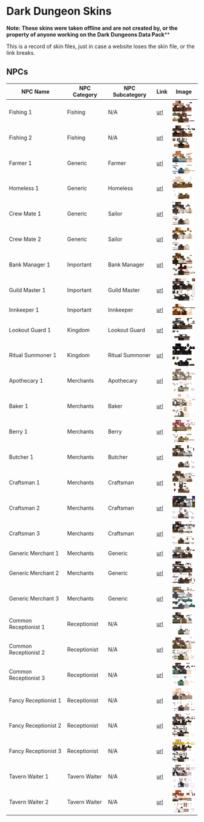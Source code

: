 # Dark Dungeon Skins

__Note: These skins were taken offline and are not created by, or the property of anyone working on the Dark Dungeons Data Pack__**

This is a record of skin files, just in case a website loses the skin file, or the link breaks.

## NPCs

| NPC Name | NPC Category | NPC Subcategory | Link | Image |
| -------- | -------- | -------- | -------- | -------- |
| Fishing 1 | Fishing | N/A | [url](https://mineskin.org/skins/b5d42cca93614c699a3f0269f1b140c4) | ![Fishing 1 Skin](fishing_1.png) |
| Fishing 2 | Fishing | N/A | [url](https://mineskin.org/skins/9204d6aa0e544ae48e8bcb2e0cb1ea0b) | ![Fishing 2 Skin](fishing_2.png) |
| Farmer 1 | Generic | Farmer | [url](https://mineskin.org/skins/717b1f35fe084f9790044b32b31fd127) | ![Farmer 1 Skin](farmer_1.png) |
| Homeless 1 | Generic | Homeless | [url](https://mineskin.org/skins/2b89bd3e66b8481592cb2fdc8f4dc394) | ![Homeless 1 Skin](homeless_1.png) |
| Crew Mate 1 | Generic | Sailor | [url](https://mineskin.org/skins/279124a6fd1145baa63d45363d1c781c) | ![Sailor 1 Skin](sailor_1.png) |
| Crew Mate 2 | Generic | Sailor | [url](https://mineskin.org/skins/df9bd33917a045a98f02e80f117b5d8f) | ![Sailor 2 Skin](sailor_2.png) |
| Bank Manager 1 | Important | Bank Manager | [url](https://mineskin.org/skins/b1430503567d4fadb9c3a3a6ecaca73f) | ![Bank Manager 1 Skin](bank_manager_1.png) |
| Guild Master 1 | Important | Guild Master | [url](https://mineskin.org/skins/33f3b4797f6442debb2cc1239036e923) | ![Guild Master 1 Skin](guild_master_1.png) |
| Innkeeper 1 | Important | Innkeeper | [url](https://mineskin.org/skins/a34e80037c8f4f7aa5f92aeef54a24f7) | ![Innkeeper 1 Skin](innkeeper_1.png) |
| Lookout Guard 1 | Kingdom | Lookout Guard | [url](https://mineskin.org/skins/0b25d461e92749c480d6352879ebd420) | ![Lookout Guard 1 Skin](lookout_guard_1.png) |
| Ritual Summoner 1 | Kingdom | Ritual Summoner | [url](https://mineskin.org/skins/88a4ee5c4a8b4e01a0755f2b414b0556) | ![Ritual Summoner 1 Skin](ritual_summoner_1.png) |
| Apothecary 1 | Merchants | Apothecary | [url](https://mineskin.org/skins/858917c3b27b473f8f246cc2d76a8367) | ![Apothecary 1 Skin](apothecary_1.png) |
| Baker 1 | Merchants | Baker | [url](https://mineskin.org/skins/0c1eb26348904d01b3b8f45bdefbc3d5) | ![Baker 1 Skin](baker_1.png) |
| Berry 1 | Merchants | Berry | [url](https://mineskin.org/skins/d6806097657643edbd3b55f35c020cb0) | ![Berry 1 Skin](berry_1.png) |
| Butcher 1 | Merchants | Butcher | [url](https://mineskin.org/skins/1243a31a257e4035873e4ac2fef147be) | ![Butcher 1 Skin](butcher_1.png) |
| Craftsman 1 | Merchants | Craftsman | [url](https://mineskin.org/skins/38ed4795bbc1476b9f3a5a76e1ebdb5d) | ![Craftsman 1 Skin](craftsman_1.png) |
| Craftsman 2 | Merchants | Craftsman | [url](https://mineskin.org/skins/80bba33526124193bcc0602c038e7206) | ![Craftsman 2 Skin](craftsman_2.png) |
| Craftsman 3 | Merchants | Craftsman | [url](https://mineskin.org/skins/b490b8a8ad86421394e43805c545f4e1) | ![Craftsman 3 Skin](craftsman_3.png) |
| Generic Merchant 1 | Merchants | Generic | [url](https://mineskin.org/skins/1079d03eda424018a7c48e70a07d98dd) | ![Generic Merchant 1 Skin](generic_merchant_1.png) |
| Generic Merchant 2 | Merchants | Generic | [url](https://mineskin.org/skins/6fb6d84a40e548de81f5feb82b15952f) | ![Generic Merchant 2 Skin](generic_merchant_2.png) |
| Generic Merchant 3 | Merchants | Generic | [url](https://mineskin.org/skins/e9d7315abda74d9f880975508b160ee8) | ![Generic Merchant 3 Skin](generic_merchant_3.png) |
| Common Receptionist 1 | Receptionist | N/A | [url](https://mineskin.org/skins/06216e087bfc4e3a948786893f96058e) | ![Common Receptionist 1 Skin](common_receptionist_1.png) |
| Common Receptionist 2 | Receptionist | N/A | [url](https://mineskin.org/skins/ada4ebaafe6a4e519f2f4cd0d79fa1bf) | ![Common Receptionist 2 Skin](common_receptionist_2.png) |
| Common Receptionist 3 | Receptionist | N/A | [url](https://mineskin.org/skins/523c2053b5634690ba04a960d7958190) | ![Common Receptionist 3 Skin](common_receptionist_3.png) |
| Fancy Receptionist 1 | Receptionist | N/A | [url](https://mineskin.org/skins/d17c79abe50943009ed09de4e39af99c) | ![Fancy Receptionist 1 Skin](fancy_receptionist_1.png) |
| Fancy Receptionist 2 | Receptionist | N/A | [url](https://mineskin.org/skins/14acbd9502aa4b3285e7d38443ad10d0) | ![Fancy Receptionist 2 Skin](fancy_receptionist_2.png) |
| Fancy Receptionist 3 | Receptionist | N/A | [url](https://mineskin.org/skins/94b8b4114f814d09a911dcd9de401412) | ![Fancy Receptionist 3 Skin](fancy_receptionist_3.png) |
| Tavern Waiter 1 | Tavern Waiter | N/A | [url](https://mineskin.org/skins/3a4cd923956349d4aa2186d34af41736) | ![Tavern Waiter 1 Skin](tavern_waiter_1.png) |
| Tavern Waiter 2 | Tavern Waiter | N/A | [url](https://mineskin.org/skins/df9bd33917a045a98f02e80f117b5d8f) | ![Tavern Waiter 2 Skin](tavern_waiter_2.png) |
